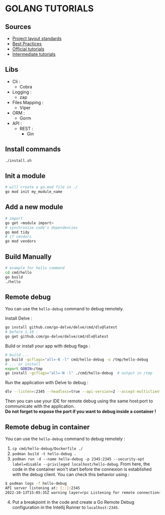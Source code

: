 # GOLANG TUTORIALS

## Sources

- [Project layout standards](https://github.com/golang-standards/project-layout)
- [Best Practices](https://github.com/golang/go/wiki/CodeReviewComments)
- [Official tutorials](https://pkg.go.dev/cmd/go)
- [Intermediate tutorials](https://github.com/callicoder/golang-tutorials)

## Libs

* Cli :
  * Cobra
* Logging :
  * zap
* Files Mapping :
  * Viper
* ORM :
  * Gorm
* API :
  * REST :
    * Gin

## Install commands

```sh
./install.sh
```

## Init a module

```sh
# will create a go.mod file in ./
go mod init my_module_name
```

## Add a new module

```sh
# import
go get <module import>
# synchronize code's dependencies
go mod tidy
# if vendors
go mod vendors
```

## Build Manually

```sh
# example for hello command
cd cmd/hello
go build
./hello
```

## Remote debug

You can use the `hello-debug` command to debug remotely.

Install Delve :

```sh
go install github.com/go-delve/delve/cmd/dlv@latest
# before 1.18 :
go get github.com/go-delve/delve/cmd/dlv@latest
```

Build or install your app with debug flags :

```sh
# build ...                                                                                 
go build -gcflags="all=-N -l" cmd/hello-debug -o /tmp/hello-debug
# ... or install
export GOBIN=/tmp
go install -gcflags="all=-N -l" ./cmd/hello-debug  # output in /tmp
```

Run the application with Delve to debug :

```sh
dlv --listen=:2345 --headless=true --api-version=2 --accept-multiclient exec /tmp/hello-debug     
```

Then you can use your IDE for remote debug using the same host:port to communicate with the application.  
**Do not forget to expose the port if you want to debug inside a container !**

## Remote debug in container

You can use the `hello-debug` command to debug remotely :

1. `cp cmd/hello-debug/Dockerfile ./`
2. `podman build -t hello-debug .`
3. `podman run -d --name hello-debug -p 2345:2345 --security-opt label=disable --privileged localhost/hello-debug`. From
here, the code in the container won't start before the connexion is established with the debug client. You can check
this behavior using :

```sh
$ podman logs -f hello-debug
API server listening at: [::]:2345
2022-10-13T15:05:35Z warning layer=rpc Listening for remote connections (connections are not authenticated nor encrypted)
```

4. Put a breakpoint in the code and create a Go Remote Debug configuration in the Intellij Runner to `localhost:2345`.
